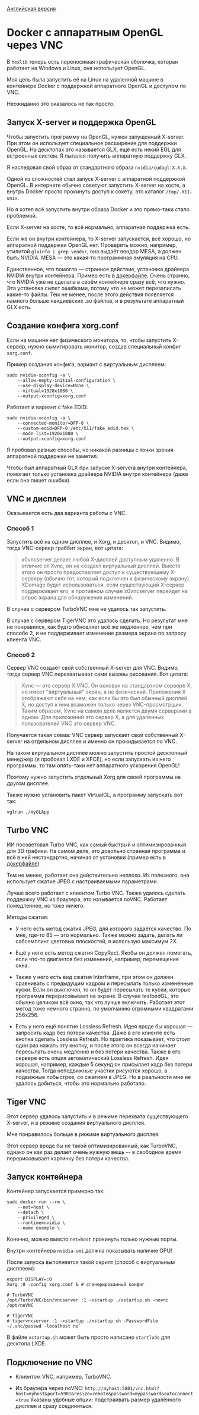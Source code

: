 ﻿[Английская версия](how-to.en.md)

Docker с аппаратным OpenGL через VNC
====================================

В `hexlib` теперь есть переносимая графическая оболочка, которая работает
на Windows и Linux, она использует OpenGL.

Моя цель была запустить её на Linux на удаленной машине в контейнере Docker с поддержкой аппаратного
OpenGL и доступом по VNC.

Неожиданно это оказалось не так просто.

Запуск X-server и поддержка OpenGL
----------------------------------

Чтобы запустить программу на OpenGL, нужен запущенный X-server. При этом он использует специальное
расширение для поддержки OpenGL. На десктопах это называется GLX, ещё есть
некий EGL для встроенных систем. Я пытался получить аппаратную поддержку GLX.

Я наследовал свой образ от стандартного образа `nvidia/cudagl:X.X.X`.

Одной из сложностей стал запуск X-server с аппаратной поддержкой OpenGL.
В интернете обычно советуют запустить X-server на хосте, а внутрь Docker просто
прокинуть доступ к сокету, это каталог `/tmp/.X11-unix`.

Но я хотел всё запустить внутри образа Docker и это прямо-таки стало проблемой.

Если X-server на хосте, то всё нормально, аппаратная поддержка есть.

Если же он внутри контейнера, то X-server запускается, всё хорошо, но аппаратной поддержки OpenGL нет.
Проверить можно, например, утилитой `glxinfo | grep vendor`, она выдаёт вендор MESA,
а должен быть NVIDIA. MESA — это какая-то программная эмуляция на CPU.

Единственное, что помогло — странное действие, установка драйвера NVIDIA
внутри контейнера. Пример есть в [докерфайле](./example.docker).
Очень странно, что NVIDIA уже не сделала в своём контейнере сразу всё, что нужно.
Эта установка сыпет ошибками, потому что не может перезаписать какие-то файлы.
Тем не менее, после этого действия появляется намного больше нвидиевских .so файлов,
и в результате аппаратный GLX есть.

Создание конфига xorg.conf
--------------------------

Если на машине нет физического монитора, то, чтобы запустить X-сервер,
нужно сымитировать монитор, создав специальный конфиг `xorg.conf`.

Пример создания конфига, вариант с виртуальным дисплеем:

```
sudo nvidia-xconfig -a \
    --allow-empty-initial-configuration \
    --use-display-device=None \
    --virtual=1920x1080 \
    --output-xconfig=xorg.conf
```

Работает и вариант с fake EDID:

```
sudo nvidia-xconfig -a \
    --connected-monitor=DFP-0 \
    --custom-edid=DFP-0:/etc/X11/fake_edid.hex \
    --mode-list=1920x1080 \
    --output-xconfig=xorg.conf
```

Я пробовал разные способы, но никакой разницы с точки зрения
аппаратной поддержки не заметил.

Чтобы был аппаратный GLX при запуске X-serverа внутри контейнера, помогает только
установка драйвера NVIDIA внутри контейнера (даже если она пишет ошибки).

VNC и дисплеи
-------------

Оказывается есть два варианта работы с VNC.

### Способ 1

Запустить всё на одном дисплее, и Xorg, и десктоп, и VNC. Видимо, тогда VNC-сервер
граббит экран, вот цитата:

> x0vncserver делает любой X-дисплей доступным удаленно. В отличие от Xvnc,
он не создает виртуальный дисплей. Вместо этого он просто предоставляет доступ
к существующему X-серверу (обычно тот, который подключен к физическому экрану).
XDamage будет использоваться, если существующий X-сервер поддерживает его,
в противном случае x0vncserver перейдет на опрос экрана для обнаружения изменений.

В случае с сервером TurboVNC мне не удалось так запустить.

В случае с сервером TigerVNC это удалось сделать. Но результат мне не понравился,
как будто обновляет всё же медленнее, чем при способе 2, и не поддерживает изменение
размера экрана по запросу клиента VNC.

### Способ 2

Сервер VNC создаёт свой собственный X-server для VNC.
Видимо, тогда сервер VNC перехватывает сами вызовы рисования. Вот цитата:

> Xvnc — это сервер X VNC. Он основан на стандартном сервере X, но имеет "виртуальный" экран, а не физический.
Приложения X отображают себя на нем, как если бы это был обычный дисплей X,
но доступ к ним возможен только через VNC-просмотрщик.
Таким образом, Xvnc на самом деле является двумя серверами в одном.
Для приложений это сервер X, а для удаленных пользователей VNC это сервер VNC.

Получается такая схема: VNC сервер запускает свой собственный X-server
на отдельном дисплее и именно он прокидывается по VNC.

На таком виртуальном дисплее можно запустить простой десктопный менеджер
(я пробовал LXDE и XFCE), но если запускать из него программы,
то там опять-таки нет аппаратного ускорения OpenGL!

Поэтому нужно запустить отдельный Xorg для своей программы на *другом* дисплее.

Также нужно установить пакет VirtualGL, а программу запускать вот так:

`vglrun ./myGLApp`

Turbo VNC
---------

ИИ посоветовал Turbo VNC, как самый быстрый и оптимизированный для 3D графики.
На самом деле, это довольно странная программа и всё в ней нестандартно,
начиная от установки (пример есть в [докерфайле](./example.docker)).

Тем не менее, работает она действительно неплохо. Из полезного, она использует сжатие JPEG
с настраиваемыми параметрами.

Лучше всего работает с клиентом Turbo VNC. Также удалось сделать поддержку VNC
из браузера, это называется noVNC. Работает помедленнее, но тоже ничего.

Методы сжатия:

* У него есть метод сжатия JPEG, для которого задаётся качество.
По мне, где-то 85 — это нормально. Также можно задать, делать ли сабсемплинг цветовых плоскостей,
я использую максимум 2X.

* Ещё у него есть метод сжатия CopyRect. Якобы он должен помогать, если что-то двигается без изменений,
например, перемещение окна.

* Также у него есть вид сжатия Interframe, при этом он должен сравнивать с предыдущим кадром
и пересылать только изменённые куски. Если он выключен, то он будет пересылать те куски,
которые программа перерисовывает на экране.
В случае testbedGL, это обычно целиком всё окно, так что лучше включить.
Работает этот метод тоже немного странно, по умолчанию огромными квадратами 256x256.

* Есть у него ещё понятие Lossless Refresh. Идея вроде бы хорошая — запросить кадр без потери качества.
Даже в его клиенте есть кнопка сделать Lossless Refresh. Но практика
показывает, что стоит один раз нажать эту кнопку, и после этого он всегда начинает пересылать
очень медленно и без потери качества. Также в его сервере есть опция автоматический Lossless
Refresh. Идея хорошая, например, каждые 5 секунд он присылает кадр без потери
качества. Тогда неподвижные участки рисуются хорошо, а подвижные побыстрее, со сжатием в JPEG.
Но в реальности мне не удалось добиться, чтобы это нормально работало.

Tiger VNC
---------

Этот сервер удалось запустить и в режиме перехвата существующего X-server, и в режиме
создания виртуального дисплея.

Мне понравилось больше в режиме виртуального дисплея.

Этот сервер вроде бы не такой оптимизированный, как TurboVNC, однако он как раз делает
очень нужную вещь -- в свободное время перерисовывает картинку без потери качества.

Запуск контейнера
-----------------

Контейнер запускается примерно так:

```
sudo docker run --rm \
    --net=host \
    --detach \
    --privileged \
    --runtime=nvidia \
    --name example \
```

Конечно, можно вместо `net=host` прокинуть только нужные порты.

Внутри контейнера `nvidia-smi` должна показывать наличие GPU!

После запуска выполняется такой скрипт (способ с виртуальным дисплеем):

```
export DISPLAY=:0
Xorg :0 -config xorg.conf & # сгенерированный конфиг

# TurboVNC
/opt/TurboVNC/bin/vncserver :1 -xstartup ./xstartup.sh -novnc /opt/noVNC

# TigerVNC
# tigervncserver :1 -xstartup ./xstartup.sh -PasswordFile ~/.vnc/passwd -localhost no`
```

В файле `xstartup.sh` может быть просто написано `startlxde` для десктопа LXDE.

Подключение по VNC
------------------

* Клиентом VNC, например, TurboVNC.

* Из браузера через noVNC:
`http://myhost:5801/vnc.html?host=myhost&port=5901&resize=remote&password=mypassword&autoconnect=true`
Указаны удобные опции: подстраивать размер удалённого дисплея и сразу соединяться.


